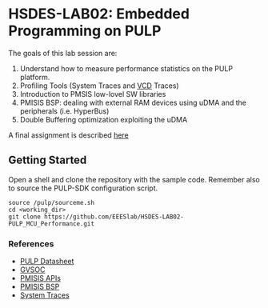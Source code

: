 # HSDES-LAB02: Embedded Programming on PULP

The goals of this lab session are:
1) Understand how to measure performance statistics on the PULP platform.
2) Profiling Tools (System Traces and [VCD](https://en.wikipedia.org/wiki/Value_change_dump) Traces)
3) Introduction to PMSIS low-lovel SW libraries
4) PMISIS BSP: dealing with external RAM devices using uDMA and the peripherals (i.e. HyperBus)
5) Double Buffering optimization exploiting the uDMA

A final assignment is described [here](https://github.com/EEESlab/HSDES-LAB02-PULP_MCU_Performance/blob/main/lab_assignment/README.md)


## Getting Started
Open a shell and clone the repository with the sample code. 
Remember also to source the PULP-SDK configuration script. 
~~~~~shell
source /pulp/sourceme.sh
cd <working_dir>
git clone https://github.com/EEESlab/HSDES-LAB02-PULP_MCU_Performance.git
~~~~~

### References
* [PULP Datasheet](https://github.com/pulp-platform/pulp/blob/master/doc/datasheet.pdf)
* [GVSOC](https://greenwaves-technologies.com/manuals/BUILD/GVSOC/html/index.html)
* [PMISIS APIs](https://greenwaves-technologies.com/manuals/BUILD/PMSIS_API/html/index.html)
* [PMISIS BSP](https://greenwaves-technologies.com/manuals/BUILD/PMSIS_BSP/html/index.html)
* [System Traces](https://gvsoc.readthedocs.io/en/latest/system_traces.html)

